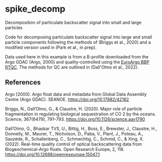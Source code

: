 # spike_decomp
Decomposition of particulate backscatter signal into small and large particles

Code for decomposing particulate backscatter signal into large and small particle components following the methods of (Briggs et al., 2020) and a modified version used in (Park et al., in prep).

Data used here in this example is from a B-profile downloaded from the Argo GDAC (Argo, 2000) and quality-controlled using the [EuroArgo BBP RTQC](https://github.com/euroargodev/BBP_RTQC). The methods for QC are outlined in (Dall'Olmo et al., 2022).

## References
Argo (2000). Argo float data and metadata from Global Data Assembly Centre (Argo GDAC). SEANOE. https://doi.org/10.17882/42182

Briggs, N., Dall’Olmo, G., & Claustre, H. (2020). Major role of particle fragmentation in regulating biological sequestration of CO 2 by the oceans. Science, 367(6479), 791–793. https://doi.org/10.1126/science.aay1790

Dall’Olmo, G., Bhaskar TVS, U., Bittig, H., Boss, E., Brewster, J., Claustre, H., Donnelly, M., Maurer, T., Nicholson, D., Paba, V., Plant, J., Poteau, A., Sauzède, R., Schallenberg, C., Schmechtig, C., Schmid, C., & Xing, X. (2022). Real-time quality control of optical backscattering data from Biogeochemical-Argo floats. Open Research Europe, 2, 118. https://doi.org/10.12688/openreseurope.15047.1
